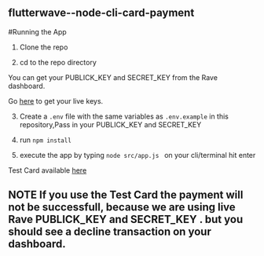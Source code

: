 ## flutterwave--node-cli-card-payment



#Running the App
1. Clone the repo

2. cd to the repo directory <br>


 You can get your PUBLICK_KEY and SECRET_KEY from the Rave dashboard. 

 Go [here](https://rave.flutterwave.com/dashboard/settings/apis) to get your live keys.
 
3. Create a `.env` file with the same variables as `.env.example` in this repository,Pass in your PUBLICK_KEY and SECRET_KEY <br>

4. run ``npm install`` <br>

5. execute the app by typing  `` node src/app.js  `` on your cli/terminal hit enter<br>

 Test Card available [here](https://github.com/Flutterwave/ravepay-nodejs/blob/master/Readme.md#card-charge
) 

## NOTE If you use the Test Card the payment will not be successfull, because we are using live Rave PUBLICK_KEY and SECRET_KEY . but you should see a decline transaction on your  dashboard.





